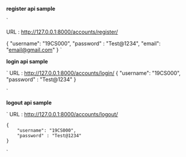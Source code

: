 
**register api sample**

`

URL : http://127.0.0.1:8000/accounts/register/

{
	"username": "19CS000",
	"password" : "Test@1234",
	"email": "email@gmail.com"
}
`

**login api sample**

  
`
URL : http://127.0.0.1:8000/accounts/login/
    {
    	"username": "19CS000",
    	"password" : "Test@1234"
    }

`      


**logout api sample**

`
URL : http://127.0.0.1:8000/accounts/logout/

    {
    	"username": "19CS000",
    	"password" : "Test@1234"
    }
`